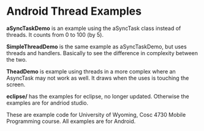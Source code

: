 Android Thread Examples
===========

<b>aSyncTaskDemo</b> is an example using the aSyncTask class instead of threads.  It counts from 0 to 100 (by 5).

<b>SimpleThreadDemo</b> is the same example as aSyncTaskDemo, but uses threads and handlers.  Basically to see the difference in complexity between the two.

<b>TheadDemo</b> is example using threads in a more complex where an AsyncTask may not work as well.  It draws when the uses is touching the screen.

<b>eclipse/</b> has the examples for eclipse, no longer updated.  Otherwise the examples are for andriod studio.

These are example code for University of Wyoming, Cosc 4730 Mobile Programming course.
All examples are for Android.

